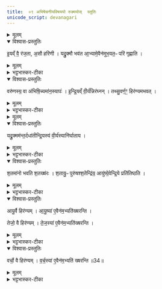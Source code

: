 ```yaml
---
title:  ०९ अभिषेचनीयविषययो रुक्मयोस्  स्तुतिः
unicode_script: devanagari
---
```



<details><summary>मूलम्</summary>

इ॒यव्ँ वै॒ र॑ज॒ता ।
अ॒सौ हरि॑णी ।
यद्रु॒क्मौ भव॑तः ।
आ॒भ्यामे॒वैन॑मुभ॒यत॒ᳶ परि॑ गृह्णाति ।
</details>

<details open><summary>विश्वास-प्रस्तुतिः</summary>

इ॒यव्ँ वै॒ र॑ज॒ता, अ॒सौ हरि॑णी ।
यद्रु॒क्मौ भव॑त आ॒भ्यामे॒वैन॑मुभ॒यत॒ᳶ परि॑ गृह्णाति ।
</details>

<details><summary>मूलम्</summary>

इ॒यव्ँ वै॒ र॑ज॒ता, अ॒सौ हरि॑णी ।
यद्रु॒क्मौ भव॑त आ॒भ्यामे॒वैन॑मुभ॒यत॒ᳶ परि॑ गृह्णाति ।
</details>

<details><summary>भट्टभास्कर-टीका</summary>

1 इयं वा इत्यादि ॥ अभिषेचनीयविषययो रुक्मयोः स्तुतिः क्रियते । पृथिवी रजता द्यौस्सैवर्णी । तस्मान्न उपरि च यद्रजतसौवर्णौ रुक्मौ भवतः तस्मादाभ्यां द्यावापृथिवीभ्यामेव ह्येष परिगृहीतो भवति ॥
</details>

<details open><summary>विश्वास-प्रस्तुतिः</summary>

वरु॑णस्य॒ वा अ॑भिषि॒च्यमा॑न॒स्यापः॑ ।
इ॒न्द्रि॒यव्ँ वी॒र्य॑न्निर॑घ्नन् ।
तथ्सु॒वर्ण॒ꣳ॒ हिर॑ण्यमभवत् ।
</details>

<details><summary>मूलम्</summary>

वरु॑णस्य॒ वा अ॑भिषि॒च्यमा॑न॒स्यापः॑ ।
इ॒न्द्रि॒यव्ँ वी॒र्य॑न्निर॑घ्नन् ।
तथ्सु॒वर्ण॒ꣳ॒ हिर॑ण्यमभवत् ।
</details>

<details><summary>भट्टभास्कर-टीका</summary>

2 वरुणस्य वा इत्यादि ॥ गतम् ॥
</details>


<details><summary>मूलम्</summary>

यद्रु॒क्मम॑न्त॒र्दधा॑ति ।
इ॒न्द्रि॒यस्य॑ वी॒र्य॑स्यानि॑र्घाताय ।
श॒तमा॑नो भवति श॒तख्ष॑रः ।
श॒तायु॒ᳶ पुरु॑षश्श॒तेन्द्रि॑यः ।
आयु॑ष्ये॒वेन्द्रि॒ये प्रति॑तिष्ठति ।
</details>

<details open><summary>विश्वास-प्रस्तुतिः</summary>

यद्रु॒क्मम॑न्त॒र्दधा॑तीन्द्रि॒यस्य॑ वी॒र्य॑स्यानि॑र्घाताय ।
</details>

<details><summary>मूलम्</summary>

यद्रु॒क्मम॑न्त॒र्दधा॑तीन्द्रि॒यस्य॑ वी॒र्य॑स्यानि॑र्घाताय ।
</details>

<details><summary>भट्टभास्कर-टीका</summary>

3 यद्रुक्ममिति ॥ सौवर्णं रुक्मं अन्तर्मध्ये राज्ञोऽपां च दधाति स्थापयति । तदिन्द्रियादेरनिर्घाताय अविनाशाय भवति । वरुणस्येव नास्यावघातः ।
</details>

<details open><summary>विश्वास-प्रस्तुतिः</summary>

श॒तमा॑नो भवति श॒तख्ष॑रः ।
श॒तायु॒ᳶ पुरु॑षश्श॒तेन्द्रि॑य॒ आयु॑ष्ये॒वेन्द्रि॒ये प्रति॑तिष्ठति ।
</details>

<details><summary>मूलम्</summary>

श॒तमा॑नो भवति श॒तख्ष॑रः ।
श॒तायु॒ᳶ पुरु॑षश्श॒तेन्द्रि॑य॒ आयु॑ष्ये॒वेन्द्रि॒ये प्रति॑तिष्ठति ।
</details>

<details><summary>भट्टभास्कर-टीका</summary>

शतमान शतमानयवप्रमाणकः शतक्षरः शतच्छिद्रः ॥
</details>

<details open><summary>विश्वास-प्रस्तुतिः</summary>

आयु॒र्वै हिर॑ण्यम् ।
आ॒यु॒ष्या॑ ए॒वैन॑म॒भ्यति॑ख्षरन्ति ।

तेजो॒ वै हिर॑ण्यम् ।
ते॒ज॒स्या॑ ए॒वैन॑म॒भ्यति॑ख्षरन्ति ।
</details>

<details><summary>मूलम्</summary>

आयु॒र्वै हिर॑ण्यम् ।
आ॒यु॒ष्या॑ ए॒वैन॑म॒भ्यति॑ख्षरन्ति ।

तेजो॒ वै हिर॑ण्यम् ।
ते॒ज॒स्या॑ ए॒वैन॑म॒भ्यति॑ख्षरन्ति ।
</details>

<details><summary>भट्टभास्कर-टीका</summary>

4 आयुर्वा इत्यादि ॥ हिरण्यस्य आयुर्हेतुत्वात् आयुष्याः आयुर्वृद्धिहेतुभूता एव सत्यः एनमभ्यतिक्षरन्ति एनमभिलक्ष्य परिक्षरन्ति । 'नौद्व्यचः' इति यत्, 'अभिरभागे'इति लक्षणे अनोः कर्मप्रवचनीयत्वम् ।
</details>

<details open><summary>विश्वास-प्रस्तुतिः</summary>

वर्चो॒ वै हिर॑ण्यम् ।
व॒र्च॒स्या॑ ए॒वैन॑म॒भ्यति॑ ख्षरन्ति ॥34॥  
</details>

<details><summary>मूलम्</summary>

वर्चो॒ वै हिर॑ण्यम् ।
व॒र्च॒स्या॑ ए॒वैन॑म॒भ्यति॑ ख्षरन्ति ॥34॥  
</details>

<details><summary>भट्टभास्कर-टीका</summary>

तेजो दीप्तिः वर्चो बलम् । गतमन्यत् ॥


इति अष्टमे नवमोऽनुवाकः ॥  

</details>

